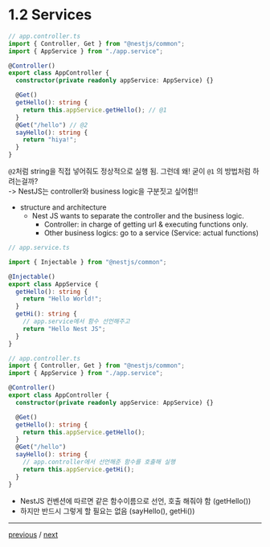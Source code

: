 # 1.2 Services

```ts
// app.controller.ts
import { Controller, Get } from "@nestjs/common";
import { AppService } from "./app.service";

@Controller()
export class AppController {
  constructor(private readonly appService: AppService) {}

  @Get()
  getHello(): string {
    return this.appService.getHello(); // @1
  }
  @Get("/hello") // @2
  sayHello(): string {
    return "hiya!";
  }
}
```

`@2`처럼 string을 직접 넣어줘도 정상적으로 실행 됨. 그런데 왜! 굳이 `@1` 의 방법처럼 하려는걸까?<br/>
-> NestJS는 controller와 business logic을 구분짓고 싶어함!!

- structure and architecture
  - Nest JS wants to separate the controller and the business logic.
    - Controller: in charge of getting url & executing functions only.
    - Other business logics: go to a service (Service: actual functions)

```ts
// app.service.ts

import { Injectable } from "@nestjs/common";

@Injectable()
export class AppService {
  getHello(): string {
    return "Hello World!";
  }
  getHi(): string {
    // app.service에서 함수 선언해주고
    return "Hello Nest JS";
  }
}
```

```ts
// app.controller.ts
import { Controller, Get } from "@nestjs/common";
import { AppService } from "./app.service";

@Controller()
export class AppController {
  constructor(private readonly appService: AppService) {}

  @Get()
  getHello(): string {
    return this.appService.getHello();
  }
  @Get("/hello")
  sayHello(): string {
    // app.controller에서 선언해준 함수를 호출해 실행
    return this.appService.getHi();
  }
}
```

- NestJS 컨벤션에 따르면 같은 함수이름으로 선언, 호출 해줘야 함 (getHello())
- 하지만 반드시 그렇게 할 필요는 없음 (sayHello(), getHi())

---

[previous](1.1.controllers.md) / [next](2.0.movies-controller.md)
